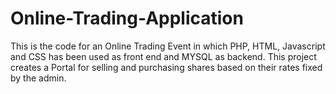 # Online-Trading-Application
This is the code for an Online Trading Event in which PHP, HTML, Javascript and CSS has been used as front end and MYSQL as backend. 
This project creates a Portal for selling and purchasing shares based on their rates fixed by the admin.
